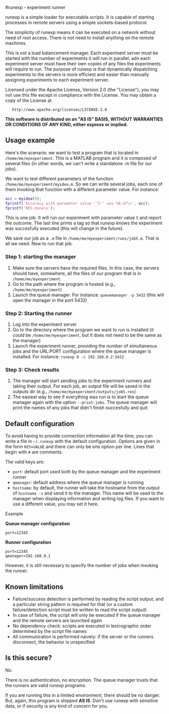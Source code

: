 #runexp - experiment runner

runexp is a simple loader for executable scripts. It is capable of starting processes in remote servers using
a simple sockets-based protocol.

The simplicity of runexp means it can be executed on a network without need of root access. There is not need
to install anything on the remote machines.

This is not a load balancement manager. Each experiment server must be started with the number of experiments
it will run in parallel, adn each experiment server must have their own copies of any files the experiments will
require to run. The purpose of runexp is that dynamically dispatching experiments to the servers is more efficient
and easier than manually assigning experiments to each experiment server.

Licensed under the Apache License, Version 2.0 (the "License"); you may not use this file except in
compliance with the License. You may obtain a copy of the License at

       http://www.apache.org/licenses/LICENSE-2.0

**This software is distributed on an "AS IS" BASIS, WITHOUT WARRANTIES OR CONDITIONS OF ANY KIND,
either express or implied.**


## Usage example

Here's the scenario: we want to test a program that is located in `/home/me/myexperiment`. This is a MATLAB program
and it is composed of several files (in other words, we can't write a standalone .m file for our jobs).

We want to test different parameters of the function `/home/me/myexperiment/myidea.m`. So we can write several jobs,
each one of them invoking that function with a different parameter value. For instance:

```Matlab
acc = myidea(5);
fprintf('Accuracy with parameter value ''5'' was %0.4f\n', acc);
fprintf('RES:done\n');
```

This is one job. It will run our experiment with parameter value `5` and report the outcome. The last line prints
a tag so that runexp knows the experiment was succesfully executed (this will change in the future).

We save our job as a `.m` file in `/home/me/myexperiment/runs/job5.m`. That is all we need. Now to run that job:


### Step 1: starting the manager

1. Make sure the servers have the required files. In this case, the servers should have, somewhere, all the files
   of our program that is in `/home/me/myexperiment`.
1. Go to the path where the program is hosted (e.g., `/home/me/myexperiment`)
1. Launch the queue manager. For instance: `queuemanager -p 5432` (this will open the manager in the port 5432)



### Step 2: Starting the runner

1. Log into the experiment server
1. Go to the directory where the program we want to run is installed (it *could* be `/home/me/myexperiment`, but
   it does not need to be the same as the manager)
1. Launch the experiment runner, providing the number of simultaneous jobs and the URL:PORT configuration where
   the queue manager is installed. For instance: `runexp 8 -c 192.168.0.2:5432`



### Step 3: Check results

1. The manager will start sending jobs to the experiment runners and taking their output. For each job, an
   output file will be saved in the outputs dir (e.g., `/home/me/myexperiment/outputs/job5.res`)
1. The easiest way to see if everything was run is to start the queue manager again with the option `--print-jobs`.
   The queue manager will print the names of any jobs that didn't finish succesfully and quit


## Default configuration

To avoid having to provide connection information all the time, you can write a file in `~/.runexp` with the default
configuration. Options are given in the form `KEY=VALUE` and there can only be one option per line. Lines that begin
with `#` are comments.

The valid keys are:

- `port`: default port used both by the queue manager and the experiment runner
- `qmanager`: default address where the queue manager is running
- `hostname`: by default, the runner will take the hostname from the output of `hostname -s` and send it to the manager.
  This name will be used to the manager when displaying information and writing log files. If you want to use a
  different value, you may set it here.

Example

**Queue manager configuration**

```
port=12345
```

**Runner configuration**

```
port=12345
qmanager=192.168.0.1
```

However, it is still necessary to specify the number of jobs when invoking the runner.


## Known limitations

- Failure/success detection is performed by reading the script output, and a particular string pattern is required
for that (or a custom failure/detection script must be written to read the script output)
- In case of failure, the script will only be executed if the queue manager and the remote servers are launched again
- No dependency check: scripts are executed in lexicographic order determined by the script file names
- All communication is performed naively: if the server or the runners disconnect, the behavior is unspecified


## Is this secure?

No.

There is no authentication, no encryption. The queue manager trusts that the runners are valid runexp programs.

If you are running this in a limited environment, there should be no danger. But, again, this program is shipped
**AS IS**. Don't use runexp with sensitive data, or if security is any kind of concern for you.
